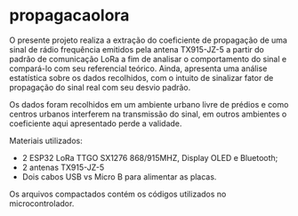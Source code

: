 # propagacaolora
 O presente projeto realiza a extração do coeficiente de propagação de uma sinal de rádio frequência emitidos pela antena TX915-JZ-5 a partir do padrão de comunicação LoRa a fim de analisar o comportamento do sinal e compará-lo com seu referencial teórico. Ainda, apresenta uma análise estatística sobre os dados recolhidos, com o intuito de sinalizar fator de propagação do sinal real com seu desvio padrão.

Os dados foram recolhidos em um ambiente urbano livre de prédios e como centros urbanos interferem na transmissão do sinal, em outros ambientes o coeficiente aqui apresentado perde a validade. 

Materiais utilizados:

- 2 ESP32 LoRa TTGO SX1276 868/915MHZ, Display OLED e Bluetooth;
- 2 antenas TX915-JZ-5 
- Dois cabos USB vs Micro B para alimentar as placas.

Os arquivos compactados contém os códigos utilizados no microcontrolador.
